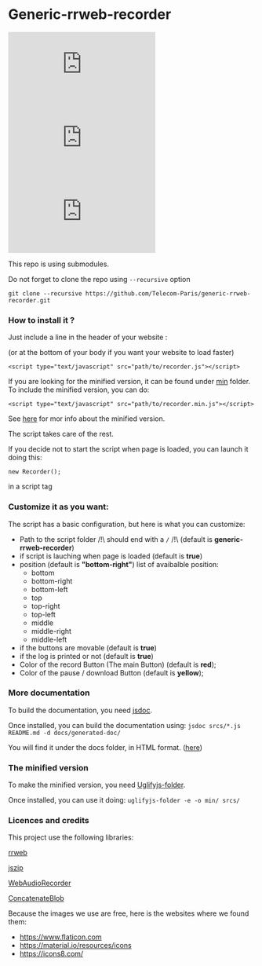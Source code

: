 # Generic-rrweb-recorder

![](https://img.badgesize.io/Telecom-Paris/generic-rrweb-recorder/dev/srcs/recorder.js)
![](https://img.badgesize.io/Telecom-Paris/generic-rrweb-recorder/dev/min/srcs/recorder.min.js?label=Minified_version)
![](https://img.badgesize.io/Telecom-Paris/generic-rrweb-recorder/dev/srcs/recorder.js?compression=gzip)

This repo is using submodules.

Do not forget to clone the repo using ```--recursive``` option

```
git clone --recursive https://github.com/Telecom-Paris/generic-rrweb-recorder.git
```

### How to install it ?

Just include a line in the header of your website :

(or at the bottom of your body if you want your website to load faster)

```
<script type="text/javascript" src="path/to/recorder.js"></script>
```

If you are looking for the minified version, it can be found under [min](min/) folder.
To include the minified version, you can do:
```
<script type="text/javascript" src="path/to/recorder.min.js"></script>
```
See [here](#the-minified-version) for mor info about the minified version.

The script takes care of the rest.

If you decide not to start the script when page is loaded, you can launch it doing this:
```
new Recorder();
```
in a script tag

### Customize it as you want:

The script has a basic configuration, but here is what you can customize:
- Path to the script folder /!\ should end with a ```/``` /!\ (default is **generic-rrweb-recorder**)
- if script is lauching when page is loaded (default is **true**)
- position (default is **"bottom-right"**)
  list of avaibalble position:
  - bottom
  - bottom-right
  - bottom-left
  - top
  - top-right
  - top-left
  - middle
  - middle-right
  - middle-left
- if the buttons are movable (default is **true**)
- if the log is printed or not (default is **true**)
- Color of the record Button (The main Button) (default is **red**);
- Color of the pause / download Button (default is **yellow**);

### More documentation

To build the documentation, you need [jsdoc](https://jsdoc.app/index.html).

Once installed, you can build the documentation using:
```jsdoc srcs/*.js README.md -d docs/generated-doc/```

You will find it under the docs folder, in HTML format. ([here](docs/generated-doc))

### The minified version

To make the minified version, you need [Uglifyjs-folder](https://github.com/ionutvmi/uglifyjs-folder).

Once installed, you can use it doing:
```uglifyjs-folder -e -o min/ srcs/```

### Licences and credits

This project use the following libraries:

[rrweb](https://github.com/rrweb-io/rrweb)

[jszip](https://github.com/Stuk/jszip)

[WebAudioRecorder](https://github.com/higuma/web-audio-recorder-js)

[ConcatenateBlob](https://github.com/muaz-khan/ConcatenateBlobs)

Because the images we use are free, here is the websites where we found them:
- https://www.flaticon.com
- https://material.io/resources/icons
- https://icons8.com/
